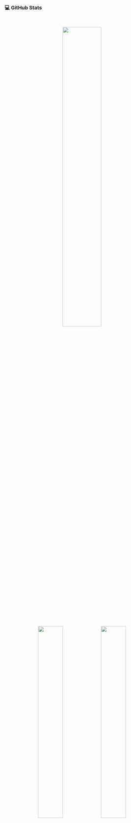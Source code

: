 ### 💻 GitHub Stats
<br >

<p align="center">
  <a href="https://github.com/neginAhmadiTech">
    <img width="50%" src="https://github-readme-streak-stats.herokuapp.com/?user=neginAhmadiTech&layout=compact&theme=calm&hide_border=true&border_radius=15" />
  </a>
  <br >
  <img width="40%" src="https://github-readme-stats.vercel.app/api?username=neginAhmadiTech&show_icons=true&theme=calm&include_all_commits=true&hide_border=true&border_radius=15" />
  <img width="40%"  src="https://github-readme-stats.vercel.app/api/top-langs/?username=neginAhmadiTech&layout=compact&theme=calm&hide_border=true&border_radius=15" />

</p>






